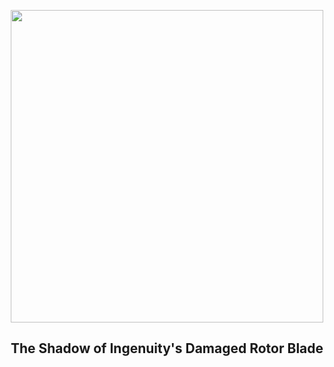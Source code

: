 
<p align="center"><img src="https://apod.nasa.gov/apod/image/2402/PIA26243-1024.jpg" width="500" height="500"></p>
<h2 align="center"> The Shadow of Ingenuity's Damaged Rotor Blade </h2>
